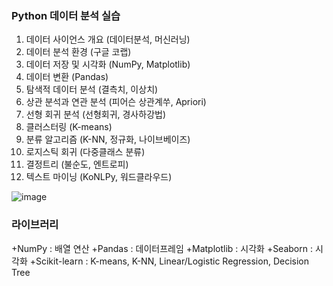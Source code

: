 ### Python 데이터 분석 실습
1. 데이터 사이언스 개요 (데이터분석, 머신러닝)
2. 데이터 분석 환경 (구글 코랩)
3. 데이터 저장 및 시각화 (NumPy, Matplotlib)
4. 데이터 변환 (Pandas)
5. 탐색적 데이터 분석 (결측치, 이상치)
6. 상관 분석과 연관 분석 (피어슨 상관계쑤, Apriori)
7. 선형 회귀 분석 (선형회귀, 경사하강법)
8. 클러스터링 (K-means)
9. 분류 알고리즘 (K-NN, 정규화, 나이브베이즈)
10. 로지스틱 회귀 (다중클래스 분류)
11. 결정트리 (불순도, 엔트로피)
12. 텍스트 마이닝 (KoNLPy, 워드클라우드)

![image](https://github.com/user-attachments/assets/05da1d1e-cac3-4165-bda4-df44f4353489)

### 라이브러리
+NumPy : 배열 연산
+Pandas : 데이터프레임
+Matplotlib : 시각화
+Seaborn : 시각화
+Scikit-learn : K-means, K-NN, Linear/Logistic Regression, Decision Tree
